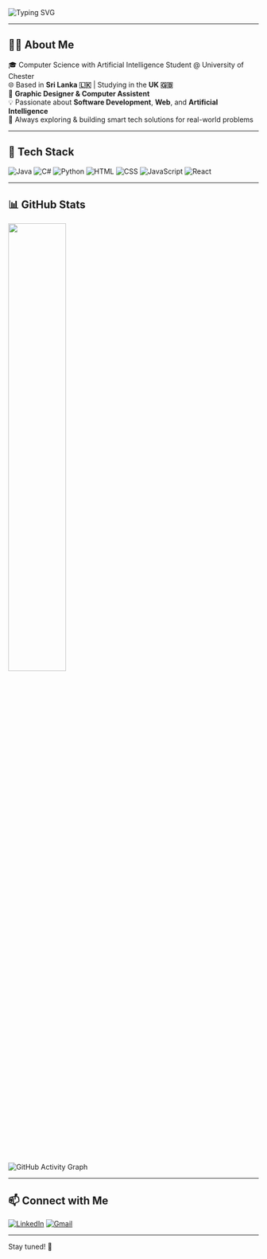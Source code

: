 <!-- Animated Welcome Message -->
<img src="https://readme-typing-svg.demolab.com?font=Fira+Code&size=22&pause=1000&color=00BFFF&center=true&vCenter=true&width=435&lines=Hi+I'm+Sathsara+Nipun+Chanuka;Software+Developer+%7C+Web+%26+AI+Enthusiast;Welcome+to+my+GitHub+profile!+" alt="Typing SVG" />

---

## 👨‍💻 About Me

🎓 Computer Science with Artificial Intelligence Student @ University of Chester  
🌐 Based in **Sri Lanka 🇱🇰** | Studying in the **UK 🇬🇧**  
💼 **Graphic Designer & Computer Assistent**   
💡 Passionate about **Software Development**, **Web**, and **Artificial Intelligence**  
🎯 Always exploring & building smart tech solutions for real-world problems

---

## 🚀 Tech Stack

![Java](https://img.shields.io/badge/-Java-007396?style=for-the-badge&logo=java&logoColor=white)
![C#](https://img.shields.io/badge/-C%23-239120?style=for-the-badge&logo=c-sharp&logoColor=white)
![Python](https://img.shields.io/badge/-Python-3776AB?style=for-the-badge&logo=python&logoColor=white)
![HTML](https://img.shields.io/badge/-HTML5-E34F26?style=for-the-badge&logo=html5&logoColor=white)
![CSS](https://img.shields.io/badge/-CSS3-1572B6?style=for-the-badge&logo=css3&logoColor=white)
![JavaScript](https://img.shields.io/badge/-JavaScript-F7DF1E?style=for-the-badge&logo=javascript&logoColor=black)
![React](https://img.shields.io/badge/-React-61DAFB?style=for-the-badge&logo=react&logoColor=black)

---

## 📊 GitHub Stats

<!-- GitHub Stats -->
<img src="https://github-readme-stats.vercel.app/api?username=sathsaranipun0923&show_icons=true&theme=react&hide_border=true" width="48%" />

<!-- GitHub Activity -->
![GitHub Activity Graph](https://activity-graph.herokuapp.com/graph?username=sathsaranipun0923&bg_color=ffffff&color=6e4a7e&line=6e4a7e&point=6e4a7e&area=true&hide_border=true)

---

## 📫 Connect with Me

[![LinkedIn](https://img.shields.io/badge/LinkedIn-blue?style=for-the-badge&logo=linkedin&logoColor=white)](https://www.linkedin.com/in/sathsara-nipun-9710b3217/)
[![Gmail](https://img.shields.io/badge/Gmail-red?style=for-the-badge&logo=gmail&logoColor=white)](mailto:sathsaranipun0923@.com)

---


Stay tuned! 👀
